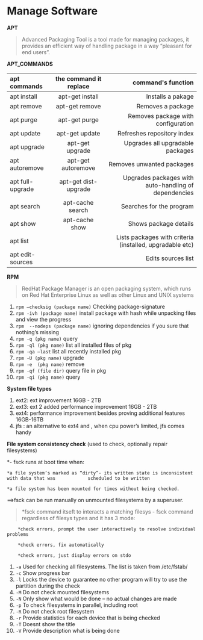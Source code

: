 # Manage Software

**APT**

> Advanced Packaging Tool is a tool made for managing packages, it provides an efficient way of handling package in a way “pleasant for end users”.

**APT_COMMANDS**

|apt commands|the command it replace|command's function|
|:---------------|:---------:|-----------------:|
|apt install|apt-get install|Installs a pakage|
|apt remove|apt-get remove|Removes a package|
|apt purge|apt-get purge|Removes package with configuration|
|apt update|apt-get update|Refreshes repository index|
|apt upgrade|apt-get upgrade|Upgrades all upgradable packages|
|apt autoremove|apt-get autoremove|Removes unwanted packages|
|apt full-upgrade|apt-get dist-upgrade|Upgrades packages with auto-handling of dependencies|
|apt search|apt-cache search|Searches for the program|
|apt show|apt-cache show|Shows package details|
|apt list||Lists packages with criteria (installed, upgradable etc)|
|apt edit-sources||Edits sources list|


**RPM**

> RedHat Package Manager is an open packaging system, which runs on Red Hat Enterprise Linux as well as other Linux and UNIX systems

1. `rpm –checksig (package name)` Checking package-signature
2. `rpm -ivh (package name)` install package with hash while unpacking files and view the progress
3. `rpm  --nodeps (package name)` ignoring dependencies if you sure that nothing’s missing
4. `rpm -q (pkg name)` query
5. `rpm -ql (pkg name)` list all installed files of pkg
6. `rpm -qa –last` list all recently installed pkg
7. `rpm -U (pkg name)` upgrade 
8. `rpm -e  (pkg name)` remove 
9. `rpm -qf (file dir)` query file in pkg
10. `rpm -qi (pkg name)` query 

**System file types**

1. ext2: ext improvement 16GB - 2TB
2. ext3: ext 2 added performance improvement 16GB - 2TB
3. ext4: performance improvement besides proving additional features 16GB-16TB
4. jfs : an alternative to ext4 and , when cpu power’s limited, jfs comes handy

**File system consistency check** (used to check, optionally repair filesystems)

*- fsck runs at boot time when:

	*a file system’s marked as “dirty”- its written state is inconsistent with data that was 			scheduled to be written
	
	*a file system has been mounted for times without being checked.

==>fsck can be run manually on unmounted filesystems by a superuser.
	
>*fsck command itseft to interacts a matching filesys - fsck command regardless of filesys types and it has 3 mode: 
		
		*check errors, prompt the user interactively to resolve individual problems 
		
		*check errors, fix automatically 
		
		*check errors, just display errors on stdo

1. `-a` Used for checking all filesystems. The list is taken from /etc/fstab/
2. `-c` Show progress bar
3. `-l` Locks the device to guarantee no other program will try to use the partition during the check
4. `-M` Do not check mounted filesystems
5. `-N` Only show what would be done – no actual changes are made
6. `-p` To check filesystems in parallel, including root
7. `-R` Do not check root filesystem
8. `-r` Provide statistics for each device that is being checked
9. `-T` Doesnt show the title
10. `-V` Provide description what is being done


	
